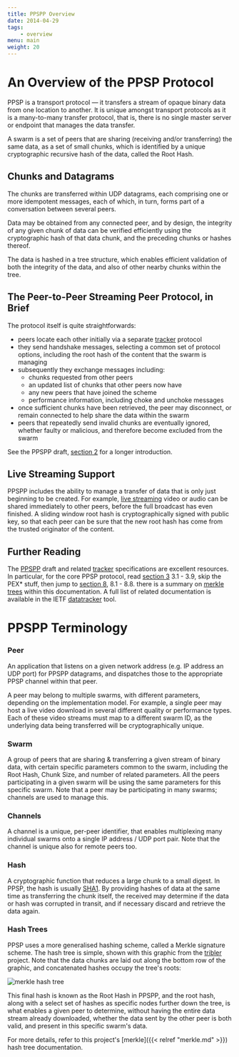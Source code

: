 ```yaml
---
title: PPSPP Overview
date: 2014-04-29
tags:
    - overview
menu: main
weight: 20
---
```


# An Overview of the PPSP Protocol

PPSP is a transport protocol — it transfers a stream of opaque binary data from
one location to another. It is unique amongst transport protocols as it is a
many-to-many transfer protocol, that is, there is no single master server or
endpoint that manages the data transfer.

A swarm is a set of peers that are sharing (receiving and/or transferring) the
same data, as a set of small chunks, which is identified by a unique
cryptographic recursive hash of the data, called the Root Hash.

## Chunks and Datagrams

The chunks are transferred within UDP datagrams, each comprising one or more
idempotent messages, each of which, in turn, forms part of a conversation
between several peers.

Data may be obtained from any connected peer, and by design, the integrity of
any given chunk of data can be verified efficiently using the cryptographic hash
of that data chunk, and the preceding chunks or hashes thereof.

The data is hashed in a tree structure, which enables efficient validation of
both the integrity of the data, and also of other nearby chunks within the tree.

## The Peer-to-Peer Streaming Peer Protocol, in Brief

The protocol itself is quite straightforwards:

- peers locate each other initially via a separate [tracker] protocol
- they send handshake messages, selecting a common set of protocol options,
  including the root hash of the content that the swarm is managing
- subsequently they exchange messages including:
    - chunks requested from other peers
    - an updated list of chunks that other peers now have
    - any new peers that have joined the scheme
    - performance information, including choke and unchoke messages
- once sufficient chunks have been retrieved, the peer may disconnect, or
  remain connected to help share the data within the swarm
- peers that repeatedly send invalid chunks are eventually ignored, whether
  faulty or malicious, and therefore become excluded from the swarm

See the PPSPP draft, [section 2] for a longer introduction.

## Live Streaming Support

PPSPP includes the ability to manage a transfer of data that is only just
beginning to be created. For example, [live streaming] video or audio can be
shared immediately to other peers, before the full broadcast has even finished.
A sliding window root hash is cryptographically signed with public key, so that
each peer can be sure that the new root hash has come from the trusted
originator of the content.

## Further Reading

The [PPSPP] draft and related [tracker] specifications are excellent resources.
In particular, for the core PPSP protocol, read [section 3] 3.1 - 3.9, skip the
PEX* stuff, then jump to [section 8], 8.1 - 8.8.  there is a summary on [merkle
trees](merkle.md) within this documentation. A full list of related
documentation is available in the IETF [datatracker] tool.

[section 2]: http://tools.ietf.org/html/draft-ietf-ppsp-peer-protocol#section-2
[section 3]: http://tools.ietf.org/html/draft-ietf-ppsp-peer-protocol#section-3
[section 8]: http://tools.ietf.org/html/draft-ietf-ppsp-peer-protocol#section-8

# PPSPP Terminology

### Peer

An application that listens on a given network address (e.g. IP address an UDP
port) for PPSPP datagrams, and dispatches those to the appropriate PPSP channel
within that peer.

A peer may belong to multiple swarms, with different parameters, depending on
the implementation model. For example, a single peer may host a live video
download in several different quality or performance types. Each of these video
streams must map to a different swarm ID, as the underlying data being
transferred will be cryptographically unique.

### Swarm

A group of peers that are sharing & transferring a given stream of binary data,
with certain specific parameters common to the swarm, including the Root Hash,
Chunk Size, and number of related parameters. All the peers participating in a
given swarm will be using the same parameters for this specific swarm. Note that
a peer may be participating in many swarms; channels are used to manage this.

### Channels

A channel is a unique, per-peer identifier, that enables multiplexing many
individual swarms onto a single IP address / UDP port pair. Note that the
channel is unique also for remote peers too.

### Hash

A cryptographic function that reduces a large chunk to a small digest. In PPSP,
the hash is usually [SHA1]. By providing hashes of data at the same time as
transferring the chunk itself, the received may determine if the data or hash
was corrupted in transit, and if necessary discard and retrieve the data again.

### Hash Trees

PPSP uses a more generalised hashing scheme, called a Merkle signature scheme.
The hash tree is simple, shown with this graphic from the [tribler] project.
Note that the data chunks are laid out along the bottom row of the graphic, and
concatenated hashes occupy the tree's roots:

![merkle hash tree](https://github.com/skunkwerks/swirl/wiki/images/merkletree-v4.png)

This final hash is known as the Root Hash in PPSPP, and the root hash, along
with a select set of hashes as specific nodes further down the tree, is what
enables a given peer to determine, without having the entire data stream already
downloaded, whether the data sent by the other peer is both valid, and present
in this specific swarm's data.

For more details, refer to this project's [merkle]({{< relref "merkle.md" >}})
hash tree documentation.

[SHA1]: http://tools.ietf.org/html/rfc3174
[tribler]: http://www.tribler.org/
[tracker]: http://tools.ietf.org/html/draft-ietf-ppsp-base-tracker-protocol
[PPSPP]: https://tools.ietf.org/html/draft-ietf-ppsp-peer-protocol
[datatracker]: https://datatracker.ietf.org/doc/draft-ietf-ppsp-peer-protocol
[live streaming]: http://tools.ietf.org/html/draft-ietf-ppsp-peer-protocol#section-6
